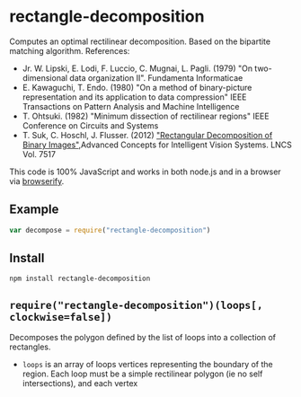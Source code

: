 rectangle-decomposition
=======================
Computes an optimal rectilinear decomposition.  Based on the bipartite matching algorithm.  References:

* Jr. W. Lipski, E. Lodi, F. Luccio, C. Mugnai, L. Pagli. (1979) "On two-dimensional
data organization II". Fundamenta Informaticae
* E. Kawaguchi, T. Endo. (1980) "On a method of binary-picture representation and its
application to data compression" IEEE Transactions on Pattern Analysis and Machine Intelligence
* T. Ohtsuki. (1982) "Minimum dissection of rectilinear regions" IEEE Conference on Circuits and Systems
* T. Suk, C. Hoschl, J. Flusser. (2012) ["Rectangular Decomposition of Binary Images"](http://library.utia.cas.cz/separaty/2012/ZOI/suk-rectangular%20decomposition%20of%20binary%20images.pdf),Advanced Concepts for Intelligent Vision Systems. LNCS Vol. 7517

This code is 100% JavaScript and works in both node.js and in a browser via [browserify](https://github.com/substack/node-browserify).

## Example

```javascript
var decompose = require("rectangle-decomposition")

```

## Install

```
npm install rectangle-decomposition
```

## `require("rectangle-decomposition")(loops[, clockwise=false])`
Decomposes the polygon defined by the list of loops into a collection of rectangles.

* `loops` is an array of loops vertices representing the boundary of the region.  Each loop must be a simple rectilinear polygon (ie no self intersections), and each vertex